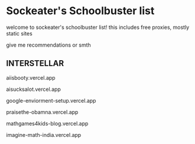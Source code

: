 # Sockeater's Schoolbuster list

welcome to sockeater's schoolbuster list!
this includes free proxies, mostly static sites

give me recommendations or smth

## INTERSTELLAR
aiisbooty.vercel.app  

aisucksalot.vercel.app  
  
google-enviorment-setup.vercel.app  

praisethe-obamna.vercel.app  

mathgames4kids-blog.vercel.app

imagine-math-india.vercel.app



